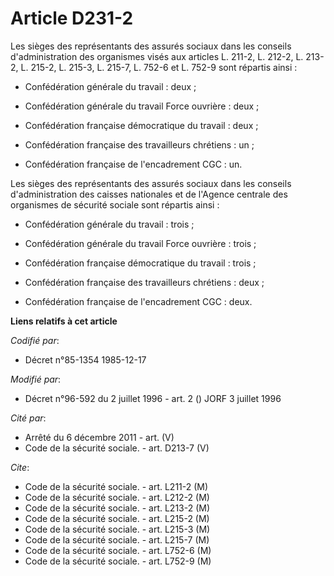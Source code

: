 # Article D231-2

Les sièges des représentants des assurés sociaux dans les conseils d'administration des organismes visés aux articles L.
211-2, L. 212-2, L. 213-2, L. 215-2, L. 215-3, L. 215-7, L. 752-6 et L. 752-9 sont répartis ainsi :

- Confédération générale du travail : deux ;

- Confédération générale du travail Force ouvrière : deux ;

- Confédération française démocratique du travail : deux ;

- Confédération française des travailleurs chrétiens : un ;

- Confédération française de l'encadrement CGC : un.

Les sièges des représentants des assurés sociaux dans les conseils d'administration des caisses nationales et de l'Agence
centrale des organismes de sécurité sociale sont répartis ainsi :

- Confédération générale du travail : trois ;

- Confédération générale du travail Force ouvrière : trois ;

- Confédération française démocratique du travail : trois ;

- Confédération française des travailleurs chrétiens : deux ;

- Confédération française de l'encadrement CGC : deux.

**Liens relatifs à cet article**

_Codifié par_:

  - Décret n°85-1354 1985-12-17

_Modifié par_:

  - Décret n°96-592 du 2 juillet 1996 - art. 2 () JORF 3 juillet 1996

_Cité par_:

  - Arrêté du 6 décembre 2011 - art. (V)
  - Code de la sécurité sociale. - art. D213-7 (V)

_Cite_:

  - Code de la sécurité sociale. - art. L211-2 (M)
  - Code de la sécurité sociale. - art. L212-2 (M)
  - Code de la sécurité sociale. - art. L213-2 (M)
  - Code de la sécurité sociale. - art. L215-2 (M)
  - Code de la sécurité sociale. - art. L215-3 (M)
  - Code de la sécurité sociale. - art. L215-7 (M)
  - Code de la sécurité sociale. - art. L752-6 (M)
  - Code de la sécurité sociale. - art. L752-9 (M)
